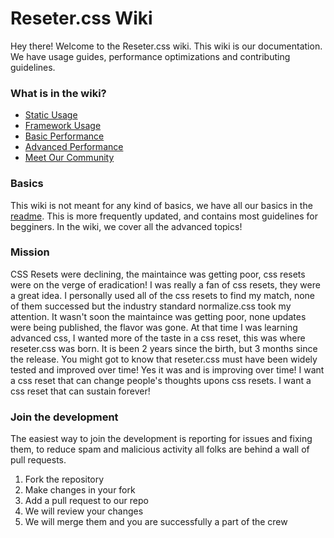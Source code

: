 # Reseter.css Wiki

Hey there! Welcome to the Reseter.css wiki. This wiki is our documentation. We have usage guides, performance optimizations and contributing guidelines.

### What is in the wiki?

*   [Static Usage](https://github.com/krishdevdb/reseter.css#-get-using-it)
*   [Framework Usage](https://github.com/krishdevdb/reseter.css/wiki/Usage)
*   [Basic Performance](https://github.com/krishdevdb/reseter.css#-optimize)
*   [Advanced Performance](https://github.com/krishdevdb/reseter.css/wiki/Performance)
*   [Meet Our Community](https://github.com/krishdevdb/reseter.css/wiki/Community)

### Basics
This wiki is not meant for any kind of basics, we have all our basics in the [readme](https://github.com/krishdevdb/reseter.css#readme). This is more frequently updated, and contains most guidelines for begginers. In the wiki, we cover all the advanced topics!

### Mission

CSS Resets were declining, the maintaince was getting poor, css resets were on the verge of eradication! I was really a fan of css resets, they were a great idea. I personally used all of the css resets to find my match, none of them successed but the industry standard normalize.css took my attention. It wasn't soon the maintaince was getting poor, none updates were being published, the flavor was gone. At that time I was learning advanced css, I wanted more of the taste in a css reset, this was where reseter.css was born. It is been 2 years since the birth, but 3 months since the release. You might got to know that reseter.css must have been widely tested and improved over time! Yes it was and is improving over time! I want a css reset that can change people's thoughts upons css resets. I want a css reset that can sustain forever!

### Join the development
The easiest way to join the development is reporting for issues and fixing them, to reduce spam and malicious activity all folks are behind a wall of pull requests.

1. Fork the repository
2. Make changes in your fork
3. Add a pull request to our repo
4. We will review your changes
5. We will merge them and you are successfully a part of the crew
